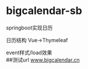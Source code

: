 # bigcalendar-sb
springboot实现日历<br/>

日历结构
Vue->Thymeleaf

event样式/load效果<br/>
##测试url
<a>www.bigcalendar.cn
